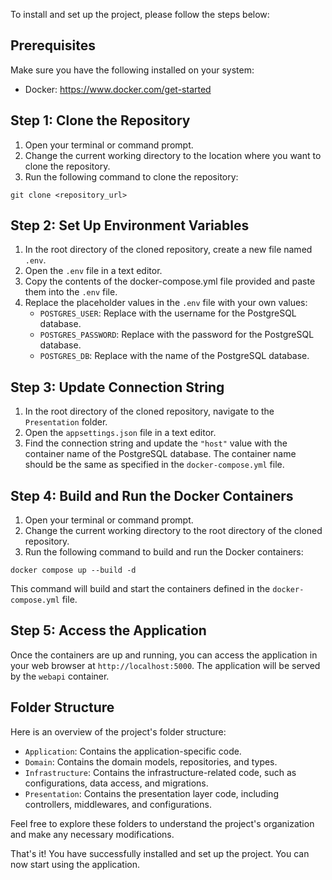 To install and set up the project, please follow the steps below:

## Prerequisites
Make sure you have the following installed on your system:
- Docker: https://www.docker.com/get-started

## Step 1: Clone the Repository
1. Open your terminal or command prompt.
2. Change the current working directory to the location where you want to clone the repository.
3. Run the following command to clone the repository:

```shell
git clone <repository_url>
```

## Step 2: Set Up Environment Variables
1. In the root directory of the cloned repository, create a new file named `.env`.
2. Open the `.env` file in a text editor.
3. Copy the contents of the docker-compose.yml file provided and paste them into the `.env` file.
4. Replace the placeholder values in the `.env` file with your own values:
   - `POSTGRES_USER`: Replace with the username for the PostgreSQL database.
   - `POSTGRES_PASSWORD`: Replace with the password for the PostgreSQL database.
   - `POSTGRES_DB`: Replace with the name of the PostgreSQL database.

## Step 3: Update Connection String
1. In the root directory of the cloned repository, navigate to the `Presentation` folder.
2. Open the `appsettings.json` file in a text editor.
3. Find the connection string and update the `"host"` value with the container name of the PostgreSQL database. The container name should be the same as specified in the `docker-compose.yml` file.

## Step 4: Build and Run the Docker Containers
1. Open your terminal or command prompt.
2. Change the current working directory to the root directory of the cloned repository.
3. Run the following command to build and run the Docker containers:

```shell
docker compose up --build -d
```

This command will build and start the containers defined in the `docker-compose.yml` file.

## Step 5: Access the Application
Once the containers are up and running, you can access the application in your web browser at `http://localhost:5000`. The application will be served by the `webapi` container.

## Folder Structure
Here is an overview of the project's folder structure:

- `Application`: Contains the application-specific code.
- `Domain`: Contains the domain models, repositories, and types.
- `Infrastructure`: Contains the infrastructure-related code, such as configurations, data access, and migrations.
- `Presentation`: Contains the presentation layer code, including controllers, middlewares, and configurations.

Feel free to explore these folders to understand the project's organization and make any necessary modifications.

That's it! You have successfully installed and set up the project. You can now start using the application.
